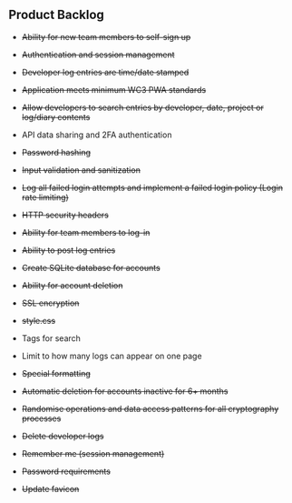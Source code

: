 ## Product Backlog

- ~~Ability for new team members to self-sign up~~

- ~~Authentication and session management~~

- ~~Developer log entries are time/date stamped~~

- ~~Application meets minimum WC3 PWA standards~~

- ~~Allow developers to search entries by developer, date, project or log/diary contents~~

- API data sharing and 2FA authentication

- ~~Password hashing~~

- ~~Input validation and sanitization~~

- ~~Log all failed login attempts and implement a failed login policy (Login rate limiting)~~

- ~~HTTP security headers~~

- ~~Ability for team members to log-in~~

- ~~Ability to post log entries~~

- ~~Create SQLite database for accounts~~

- ~~Ability for account deletion~~

- ~~SSL encryption~~

- ~~style.css~~

- Tags for search

- Limit to how many logs can appear on one page

- ~~Special formatting~~

- ~~Automatic deletion for accounts inactive for 6+ months~~

- ~~Randomise operations and data access patterns for all cryptography processes~~

- ~~Delete developer logs~~

- ~~Remember me (session management)~~

- ~~Password requirements~~

- ~~Update favicon~~
